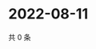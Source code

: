 # 2022-08-11

共 0 条

<!-- BEGIN WEIBO -->
<!-- 最后更新时间 Thu Aug 11 2022 06:15:36 GMT+0800 (China Standard Time) -->

<!-- END WEIBO -->
